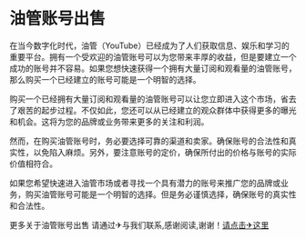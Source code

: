 # 油管账号出售

在当今数字化时代，油管（YouTube）已经成为了人们获取信息、娱乐和学习的重要平台。拥有一个受欢迎的油管账号可以为您带来丰厚的收益，但是要建立一个成功的账号并不容易。如果您想快速获得一个拥有大量订阅和观看量的油管账号，那么购买一个已经建立的账号可能是一个明智的选择。

购买一个已经拥有大量订阅和观看量的油管账号可以让您立即进入这个市场，省去了艰苦的起步过程。不仅如此，您还可以从已经建立的观众群体中获得更多的曝光和机会。这将为您的品牌或业务带来更多的关注和利润。

然而，在购买油管账号时，务必要选择可靠的渠道和卖家。确保账号的合法性和真实性，以免陷入麻烦。另外，要注意账号的定价，确保所付出的价格与账号的实际价值相符合。

如果您希望快速进入油管市场或者寻找一个具有潜力的账号来推广您的品牌或业务，购买油管账号可能是一个明智的选择。但是务必谨慎选择，确保账号的真实性和合法性。

更多关于油管账号出售 请通过✈与我们联系,感谢阅读,谢谢！[请点击✈这里](https://t.me/sjlmbot)